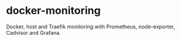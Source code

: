 # docker-monitoring
Docker, host and Traefik monitoring with Prometheus, node-exporter, Cadvisor and Grafana.
